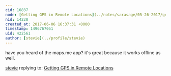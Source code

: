 ```yaml
---
cid: 16837
node: [Getting GPS in Remote Locations](../notes/sarasage/05-26-2017/getting-gps-in-remote-locations)
nid: 14228
created_at: 2017-06-06 16:37:31 +0000
timestamp: 1496767051
uid: 422561
author: [stevie](../profile/stevie)
---
```


have you heard of the maps.me app? it's great because it works offline as well. 

[stevie](../profile/stevie) replying to: [Getting GPS in Remote Locations](../notes/sarasage/05-26-2017/getting-gps-in-remote-locations)

